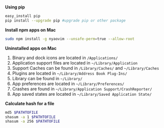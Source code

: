 **Using pip**

~~~bash
easy_install pip
pip install --upgrade pip #upgrade pip or other package
~~~

**Install npm apps on Mac**

~~~bash
sudo npm install -g nyaovim --unsafe-perm=true --allow-root
~~~

**Uninstalled apps on Mac**

1. Binary and dock icons are located in `/Applications/`
2. Application support files are located in `~/Library/Application`
3. Support Caches can be found in `/Library/Caches/` and `~/Library/Caches`
4. Plugins are located in `~/Library/Address Book Plug-Ins/`
5. Library can be found in `~/Library/`
6. App preferences are located in `~/Library/Preferences/`
7. Crashes are found in `~/Library/Application Support/CrashReporter/`
8. App saved states are located in `~/Library/Saved Application State/`

**Calculate hash for a file**

~~~bash
md5 $PATHTOFILE
shasum -a 1 $PATHTOFILE
shasum -a 256 $PATHTOFILE
~~~